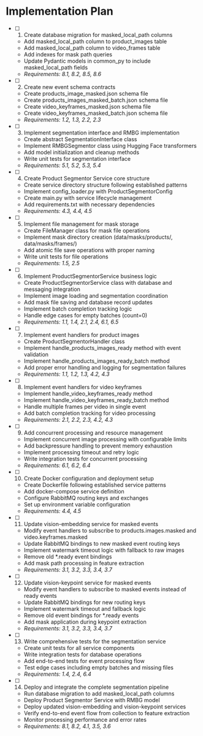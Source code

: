 # Implementation Plan

- [ ] 1. Create database migration for masked_local_path columns
  - Add masked_local_path column to product_images table
  - Add masked_local_path column to video_frames table  
  - Add indexes for mask path queries
  - Update Pydantic models in common_py to include masked_local_path fields
  - _Requirements: 8.1, 8.2, 8.5, 8.6_

- [ ] 2. Create new event schema contracts
  - Create products_image_masked.json schema file
  - Create products_images_masked_batch.json schema file
  - Create video_keyframes_masked.json schema file
  - Create video_keyframes_masked_batch.json schema file
  - _Requirements: 1.2, 1.3, 2.2, 2.3_

- [ ] 3. Implement segmentation interface and RMBG implementation
  - Create abstract SegmentationInterface class
  - Implement RMBGSegmentor class using Hugging Face transformers
  - Add model initialization and cleanup methods
  - Write unit tests for segmentation interface
  - _Requirements: 5.1, 5.2, 5.3, 5.4_

- [ ] 4. Create Product Segmentor Service core structure
  - Create service directory structure following established patterns
  - Implement config_loader.py with ProductSegmentorConfig
  - Create main.py with service lifecycle management
  - Add requirements.txt with necessary dependencies
  - _Requirements: 4.3, 4.4, 4.5_

- [ ] 5. Implement file management for mask storage
  - Create FileManager class for mask file operations
  - Implement mask directory creation (data/masks/products/, data/masks/frames/)
  - Add atomic file save operations with proper naming
  - Write unit tests for file operations
  - _Requirements: 1.5, 2.5_

- [ ] 6. Implement ProductSegmentorService business logic
  - Create ProductSegmentorService class with database and messaging integration
  - Implement image loading and segmentation coordination
  - Add mask file saving and database record updates
  - Implement batch completion tracking logic
  - Handle edge cases for empty batches (count=0)
  - _Requirements: 1.1, 1.4, 2.1, 2.4, 6.1, 6.5_

- [ ] 7. Implement event handlers for product images
  - Create ProductSegmentorHandler class
  - Implement handle_products_images_ready method with event validation
  - Implement handle_products_images_ready_batch method
  - Add proper error handling and logging for segmentation failures
  - _Requirements: 1.1, 1.2, 1.3, 4.2, 4.3_

- [ ] 8. Implement event handlers for video keyframes
  - Implement handle_video_keyframes_ready method
  - Implement handle_video_keyframes_ready_batch method
  - Handle multiple frames per video in single event
  - Add batch completion tracking for video processing
  - _Requirements: 2.1, 2.2, 2.3, 4.2, 4.3_

- [ ] 9. Add concurrent processing and resource management
  - Implement concurrent image processing with configurable limits
  - Add backpressure handling to prevent memory exhaustion
  - Implement processing timeout and retry logic
  - Write integration tests for concurrent processing
  - _Requirements: 6.1, 6.2, 6.4_

- [ ] 10. Create Docker configuration and deployment setup
  - Create Dockerfile following established service patterns
  - Add docker-compose service definition
  - Configure RabbitMQ routing keys and exchanges
  - Set up environment variable configuration
  - _Requirements: 4.4, 4.5_

- [ ] 11. Update vision-embedding service for masked events
  - Modify event handlers to subscribe to products.images.masked and video.keyframes.masked
  - Update RabbitMQ bindings to new masked event routing keys
  - Implement watermark timeout logic with fallback to raw images
  - Remove old *.ready event bindings
  - Add mask path processing in feature extraction
  - _Requirements: 3.1, 3.2, 3.3, 3.4, 3.7_

- [ ] 12. Update vision-keypoint service for masked events
  - Modify event handlers to subscribe to masked events instead of ready events
  - Update RabbitMQ bindings for new routing keys
  - Implement watermark timeout and fallback logic
  - Remove old event bindings for *.ready events
  - Add mask application during keypoint extraction
  - _Requirements: 3.1, 3.2, 3.3, 3.4, 3.7_

- [ ] 13. Write comprehensive tests for the segmentation service
  - Create unit tests for all service components
  - Write integration tests for database operations
  - Add end-to-end tests for event processing flow
  - Test edge cases including empty batches and missing files
  - _Requirements: 1.4, 2.4, 6.4_

- [ ] 14. Deploy and integrate the complete segmentation pipeline
  - Run database migration to add masked_local_path columns
  - Deploy Product Segmentor Service with RMBG model
  - Deploy updated vision-embedding and vision-keypoint services
  - Verify end-to-end event flow from collection to feature extraction
  - Monitor processing performance and error rates
  - _Requirements: 8.1, 8.2, 4.1, 3.5, 3.6_